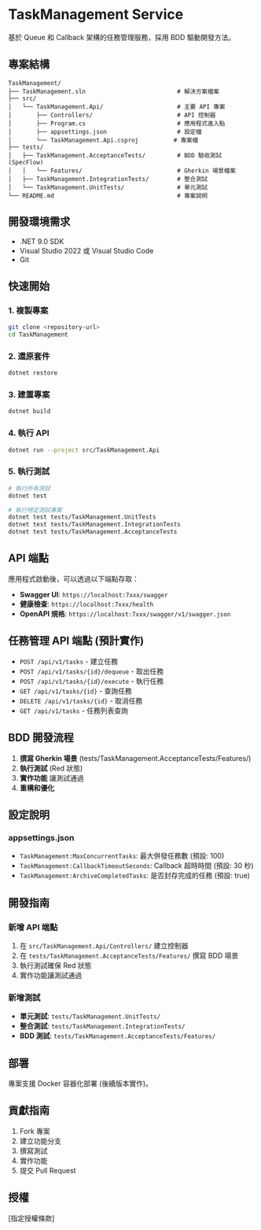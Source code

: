 # TaskManagement Service

基於 Queue 和 Callback 架構的任務管理服務，採用 BDD 驅動開發方法。

## 專案結構

```
TaskManagement/
├── TaskManagement.sln                          # 解決方案檔案
├── src/
│   └── TaskManagement.Api/                     # 主要 API 專案
│       ├── Controllers/                        # API 控制器
│       ├── Program.cs                          # 應用程式進入點
│       ├── appsettings.json                    # 設定檔
│       └── TaskManagement.Api.csproj          # 專案檔
├── tests/
│   ├── TaskManagement.AcceptanceTests/         # BDD 驗收測試 (SpecFlow)
│   │   └── Features/                           # Gherkin 場景檔案
│   ├── TaskManagement.IntegrationTests/        # 整合測試
│   └── TaskManagement.UnitTests/               # 單元測試
└── README.md                                   # 專案說明
```

## 開發環境需求

- .NET 9.0 SDK
- Visual Studio 2022 或 Visual Studio Code
- Git

## 快速開始

### 1. 複製專案
```bash
git clone <repository-url>
cd TaskManagement
```

### 2. 還原套件
```bash
dotnet restore
```

### 3. 建置專案
```bash
dotnet build
```

### 4. 執行 API
```bash
dotnet run --project src/TaskManagement.Api
```

### 5. 執行測試
```bash
# 執行所有測試
dotnet test

# 執行特定測試專案
dotnet test tests/TaskManagement.UnitTests
dotnet test tests/TaskManagement.IntegrationTests
dotnet test tests/TaskManagement.AcceptanceTests
```

## API 端點

應用程式啟動後，可以透過以下端點存取：

- **Swagger UI**: `https://localhost:7xxx/swagger`
- **健康檢查**: `https://localhost:7xxx/health`
- **OpenAPI 規格**: `https://localhost:7xxx/swagger/v1/swagger.json`

## 任務管理 API 端點 (預計實作)

- `POST /api/v1/tasks` - 建立任務
- `POST /api/v1/tasks/{id}/dequeue` - 取出任務
- `POST /api/v1/tasks/{id}/execute` - 執行任務
- `GET /api/v1/tasks/{id}` - 查詢任務
- `DELETE /api/v1/tasks/{id}` - 取消任務
- `GET /api/v1/tasks` - 任務列表查詢

## BDD 開發流程

1. **撰寫 Gherkin 場景** (tests/TaskManagement.AcceptanceTests/Features/)
2. **執行測試** (Red 狀態)
3. **實作功能** 讓測試通過
4. **重構和優化**

## 設定說明

### appsettings.json
- `TaskManagement:MaxConcurrentTasks`: 最大併發任務數 (預設: 100)
- `TaskManagement:CallbackTimeoutSeconds`: Callback 超時時間 (預設: 30 秒)
- `TaskManagement:ArchiveCompletedTasks`: 是否封存完成的任務 (預設: true)

## 開發指南

### 新增 API 端點
1. 在 `src/TaskManagement.Api/Controllers/` 建立控制器
2. 在 `tests/TaskManagement.AcceptanceTests/Features/` 撰寫 BDD 場景
3. 執行測試確保 Red 狀態
4. 實作功能讓測試通過

### 新增測試
- **單元測試**: `tests/TaskManagement.UnitTests/`
- **整合測試**: `tests/TaskManagement.IntegrationTests/`
- **BDD 測試**: `tests/TaskManagement.AcceptanceTests/Features/`

## 部署

專案支援 Docker 容器化部署 (後續版本實作)。

## 貢獻指南

1. Fork 專案
2. 建立功能分支
3. 撰寫測試
4. 實作功能
5. 提交 Pull Request

## 授權

[指定授權條款]